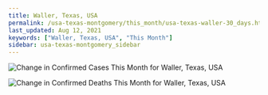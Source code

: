 ```yaml
---
title: Waller, Texas, USA
permalink: /usa-texas-montgomery/this_month/usa-texas-waller-30_days.html
last_updated: Aug 12, 2021
keywords: ["Waller, Texas, USA", "This Month"]
sidebar: usa-texas-montgomery_sidebar
---
```


![Change in Confirmed Cases This Month for Waller, Texas, USA](/covid_tracker/images/graphs/usa-texas-waller-delta_confirmed-30_days_graph.png)

![Change in Confirmed Deaths This Month for Waller, Texas, USA](/covid_tracker/images/graphs/usa-texas-waller-delta_deaths-30_days_graph.png)
